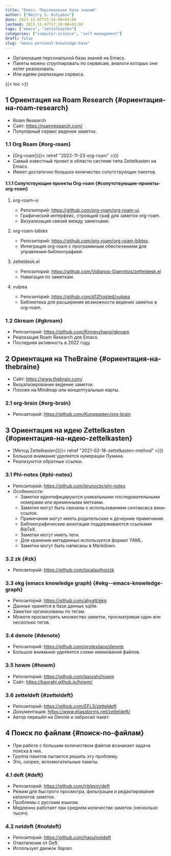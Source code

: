 ```yaml
---
title: "Emacs. Персональная база знаний"
author: ["Dmitry S. Kulyabov"]
date: 2023-11-07T15:54:00+03:00
lastmod: 2023-11-07T17:38:00+03:00
tags: ["emacs", "zettelkasten"]
categories: ["computer-science", "self-management"]
draft: false
slug: "emacs-personal-knowledge-base"
---
```


-   Организация персональной базы знаний на Emacs.
-   Пакеты можно сгруппировать по сервисам, аналоги которых они хотят реализовать.
-   Или идеям реализации сервиса.

<!--more-->

{{< toc >}}


## <span class="section-num">1</span> Ориентация на Roam Research {#ориентация-на-roam-research}

-   Roam Research
-   Сайт: <https://roamresearch.com/>
-   Популярный сервис ведения заметок.


### <span class="section-num">1.1</span> Org Roam {#org-roam}

-   [Org-roam]({{< relref "2022-11-23-org-roam" >}})
-   Самый известный проект в области системе типа Zettelkasten на Emacs.
-   Имеет достаточно большое количество сопутствующих пакетов.


#### <span class="section-num">1.1.1</span> Сопутствующие проекты Org-roam {#сопутствующие-проекты-org-roam}

<!--list-separator-->

1.  org-roam-ui

    -   Репозиторий: <https://github.com/org-roam/org-roam-ui>.
    -   Графический интерфейс, строящий граф для заметок org-roam.
    -   Визуализация связей между заметками.

<!--list-separator-->

2.  org-roam-bibtex

    -   Репозиторий: <https://github.com/org-roam/org-roam-bibtex>.
    -   Интеграция org-roam с программным обеспечением для управления библиографией.

<!--list-separator-->

3.  zetteldesk.el

    -   Репозиторий: <https://github.com/Vidianos-Giannitsis/zetteldesk.el>
    -   Навигация по заметкам.

<!--list-separator-->

4.  vulpea

    -   Репозиторий: <https://github.com/d12frosted/vulpea>
    -   Библиотека для расширения возможности ведения заметок в org-roam.


### <span class="section-num">1.2</span> Gkroam {#gkroam}

-   Репозиторий: <https://github.com/Kinneyzhang/gkroam>
-   Реализация Roam Research для Emacs.
-   Последняя активность в 2022 году.


## <span class="section-num">2</span> Ориентация на TheBraine {#ориентация-на-thebraine}

-   Сайт: <https://www.thebrain.com/>
-   Визуализирование ведение заметок.
-   Похоже на Mindmap или концептуальные карты.


### <span class="section-num">2.1</span> org-brain {#org-brain}

-   Репозиторий: <https://github.com/Kungsgeten/org-brain>


## <span class="section-num">3</span> Ориентация на идею Zettelkasten {#ориентация-на-идею-zettelkasten}

-   [Метод Zettelkasten]({{< relref "2021-02-18-zettelkasten-method" >}})
-   Большое внимание уделяется нумерации Лумана.
-   Реализуются обратные ссылки.


### <span class="section-num">3.1</span> Phi-notes {#phi-notes}

-   Репозиторий: <https://github.com/brunocbr/phi-notes>
-   Особенности:
    -   Заметки идентифицируются уникальными последовательными номерами или временными метками.
    -   Заметки могут быть связаны с использованием синтаксиса вики-ссылок.
    -   Примечания могут иметь родительские и дочерние примечания.
    -   Библиографические аннотации поддерживаются ссылками BibTeX.
    -   Заметки могут иметь теги.
    -   Для хранения метаданных используется формат YAML.
    -   Заметки могут быть написаны в Markdown.


### <span class="section-num">3.2</span> zk {#zk}

-   Репозиторий: <https://github.com/localauthor/zk>


### <span class="section-num">3.3</span> ekg (emacs knowledge graph) {#ekg--emacs-knowledge-graph}

-   Репозиторий: <https://github.com/ahyatt/ekg>
-   Данные хранятся в базе данных sqlite.
-   Заметки организованы по тегам.
-   Можете просмотреть множество заметок, просматривая один или несколько тегов.


### <span class="section-num">3.4</span> denote {#denote}

-   Репозиторий: <https://github.com/protesilaos/denote>
-   Большое внимание уделяется схеме именования файлов.


### <span class="section-num">3.5</span> howm {#howm}

-   Репозиторий: <https://github.com/kaorahi/howm>
-   Сайт: <https://kaorahi.github.io/howm/>


### <span class="section-num">3.6</span> zetteldeft {#zetteldeft}

-   Репозиторий: <https://github.com/EFLS/zetteldeft>
-   Документация: <https://www.eliasstorms.net/zetteldeft/>
-   Автор перешёл на Denote и забросил пакет.


## <span class="section-num">4</span> Поиск по файлам {#поиск-по-файлам}

-   При работе с большим количеством файлов возникает задача поиска в них.
-   Группа пакетов пытается решить эту проблему.
-   Это, скорее, вспомогательные пакеты.


### <span class="section-num">4.1</span> deft {#deft}

-   Репозиторий: <https://github.com/jrblevin/deft>
-   Режим для быстрого просмотра, фильтрации и редактирования каталогов заметок.
-   Проблемы с русским языком.
-   Медленно работает при среднем количестве заметок (несколько тысяч).


### <span class="section-num">4.2</span> notdeft {#notdeft}

-   Репозиторий: <https://github.com/hasu/notdeft>
-   Ответвление от Deft.
-   Использует движок Xapian.
